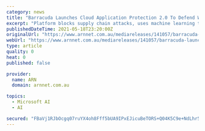 ```yaml
---
category: news
title: "Barracuda Launches Cloud Application Protection 2.0 To Defend Web Apps From Evolving Attack Vectors"
excerpt: "Platform blocks supply chain attacks, uses machine learning to stop bad bots, adds containerized WAF to protect apps deployed in containers. Highlights: - Client-Side Protection automatically creates and deploys protections against website skimming and supply chain attacks such as MageCart."
publishedDateTime: 2021-05-18T23:20:00Z
originalUrl: "https://www.arnnet.com.au/mediareleases/141057/barracuda-launches-cloud-application-protection/"
webUrl: "https://www.arnnet.com.au/mediareleases/141057/barracuda-launches-cloud-application-protection/"
type: article
quality: 0
heat: 0
published: false

provider:
  name: ARN
  domain: arnnet.com.au

topics:
  - Microsoft AI
  - AI

secured: "FBaVj1RJbOcgq07ruYX4oh8Fff5bUA9IPxEJicuBeTORS+Q04K5C9e+NdLhr506qe3T1746B/2IIHe+r4rIvwe07+XkJBG4JdgQGlvhqR/kuxVZLfnZJ3vI6qbq39h6pcWje/NRxE6JFMzFg6pZ429OgUkELurgWasfzokw6pzxvKp257IjfZ/7EDgmFStLhipdg5dqVOLtPpwW1bDJSK0LEArCxIOHUPi9s093U/1ztIi+JRw/ZZdJOPIPOYepmVi6yQhy9KNcbcjXtuDDZGA0WcxytHyN+eMq4BPmEVDLYvLUz3YTVIqCZV4FnyI5dYki0VTleShnYEyJGVrt7y++WilmDUJfAV1b13xZ52MQ=;ZfBez0U17EQi7JZJWjTRaQ=="
---
```


